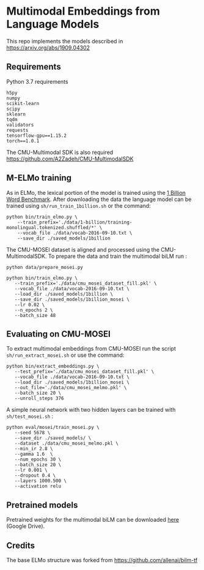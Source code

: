 # Multimodal Embeddings from Language Models

This repo implements the models described in https://arxiv.org/abs/1909.04302

## Requirements

Python 3.7 requirements
```
h5py
numpy
scikit-learn
scipy
sklearn
tqdm
validators
requests
tensorflow-gpu==1.15.2
torch==1.0.1
```

The CMU-Multimodal SDK is also required \
https://github.com/A2Zadeh/CMU-MultimodalSDK

## M-ELMo training

As in ELMo, the lexical portion of the model is trained using the [1 Billion Word Benchmark](http://www.statmt.org/lm-benchmark/). 
After downloading the data the language model can be trained using `sh/run_train_1billion.sh` or the command:
```
python bin/train_elmo.py \
	--train_prefix='./data/1-billion/training-monolingual.tokenized.shuffled/*' \
	--vocab_file ./data/vocab-2016-09-10.txt \
	--save_dir ./saved_models/1billion
```

The CMU-MOSEI dataset is aligned and processed using the CMU-MultimodalSDK. To prepare the data and train the multimodal biLM run :
```
python data/prepare_mosei.py

python bin/train_elmo.py \
   --train_prefix='./data/cmu_mosei_dataset_fill.pkl' \
   --vocab_file ./data/vocab-2016-09-10.txt \
   --load_dir ./saved_models/1billion \
   --save_dir ./saved_models/1billion_mosei \
   --lr 0.02 \
   --n_epochs 2 \
   --batch_size 48
```

## Evaluating on CMU-MOSEI

To extract multimodal embeddings from CMU-MOSEI run the script `sh/run_extract_mosei.sh` or use the command:
```
python bin/extract_embeddings.py \
   --test_prefix='./data/cmu_mosei_dataset_fill.pkl' \
   --vocab_file ./data/vocab-2016-09-10.txt \
   --load_dir ./saved_models/1billion_mosei \
   --out_file='./data/cmu_mosei_melmo.pkl' \
   --batch_size 20 \
   --unroll_steps 376
```

A simple neural network with two hidden layers can be trained with `sh/test_mosei.sh` :
```
python eval/mosei/train_mosei.py \
   --seed 5678 \
   --save_dir ./saved_models/ \
   --dataset ./data/cmu_mosei_melmo.pkl \
   --min_ir 2.8 \
   --gamma 1.6  \
   --num_epochs 30 \
   --batch_size 20 \
   --lr 0.001 \
   --dropout 0.4 \
   --layers 1000.500 \
   --activation relu  
```

## Pretrained models

Pretrained weights for the multimodal biLM can be downloaded [here](https://drive.google.com/open?id=1DD19Kh8FFE212OpFzRa_NVt_JIOVBcXj) (Google Drive). 

## Credits

The base ELMo structure was forked from https://github.com/allenai/bilm-tf




